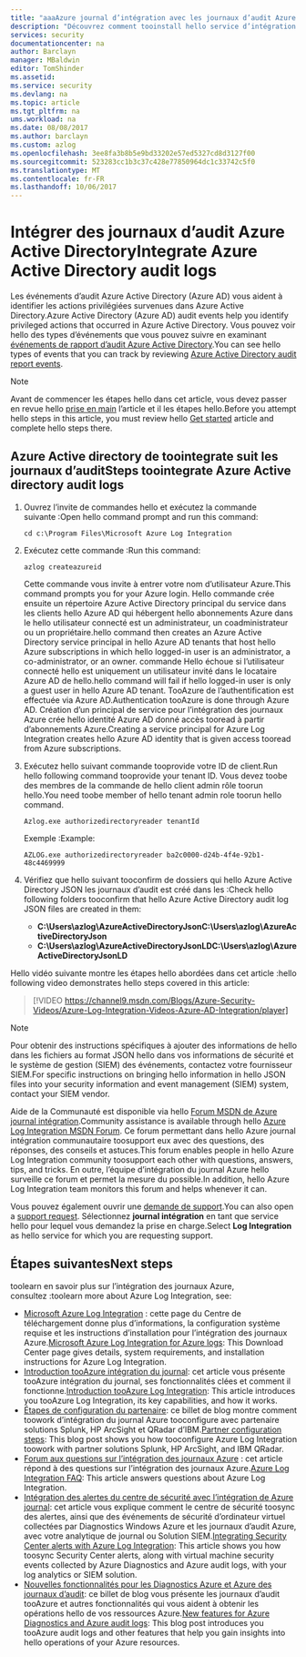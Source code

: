 ```yaml
---
title: "aaaAzure journal d’intégration avec les journaux d’audit Azure Active Directory | Documents Microsoft"
description: "Découvrez comment tooinstall hello service d’intégration des journaux Azure et intégrer des journaux à partir des journaux d’audit Azure"
services: security
documentationcenter: na
author: Barclayn
manager: MBaldwin
editor: TomShinder
ms.assetid: 
ms.service: security
ms.devlang: na
ms.topic: article
ms.tgt_pltfrm: na
ums.workload: na
ms.date: 08/08/2017
ms.author: barclayn
ms.custom: azlog
ms.openlocfilehash: 3ee8fa3b8b5e9bd33202e57ed5327cd8d3127f00
ms.sourcegitcommit: 523283cc1b3c37c428e77850964dc1c33742c5f0
ms.translationtype: MT
ms.contentlocale: fr-FR
ms.lasthandoff: 10/06/2017
---
```

# <a name="integrate-azure-active-directory-audit-logs"></a><span data-ttu-id="69eb9-103">Intégrer des journaux d’audit Azure Active Directory</span><span class="sxs-lookup"><span data-stu-id="69eb9-103">Integrate Azure Active Directory audit logs</span></span>

<span data-ttu-id="69eb9-104">Les événements d’audit Azure Active Directory (Azure AD) vous aident à identifier les actions privilégiées survenues dans Azure Active Directory.</span><span class="sxs-lookup"><span data-stu-id="69eb9-104">Azure Active Directory (Azure AD) audit events help you identify privileged actions that occurred in Azure Active Directory.</span></span> <span data-ttu-id="69eb9-105">Vous pouvez voir hello des types d’événements que vous pouvez suivre en examinant [événements de rapport d’audit Azure Active Directory](/active-directory/active-directory-reporting-audit-events#list-of-audit-report-events.md).</span><span class="sxs-lookup"><span data-stu-id="69eb9-105">You can see hello types of events that you can track by reviewing [Azure Active Directory audit report events](/active-directory/active-directory-reporting-audit-events#list-of-audit-report-events.md).</span></span>

> [!NOTE]
> <span data-ttu-id="69eb9-106">Avant de commencer les étapes hello dans cet article, vous devez passer en revue hello [prise en main](security-azure-log-integration-get-started.md) l’article et il les étapes hello.</span><span class="sxs-lookup"><span data-stu-id="69eb9-106">Before you attempt hello steps in this article, you must review hello [Get started](security-azure-log-integration-get-started.md) article and complete hello steps there.</span></span>

## <a name="steps-toointegrate-azure-active-directory-audit-logs"></a><span data-ttu-id="69eb9-107">Azure Active directory de toointegrate suit les journaux d’audit</span><span class="sxs-lookup"><span data-stu-id="69eb9-107">Steps toointegrate Azure Active directory audit logs</span></span>

1. <span data-ttu-id="69eb9-108">Ouvrez l’invite de commandes hello et exécutez la commande suivante :</span><span class="sxs-lookup"><span data-stu-id="69eb9-108">Open hello command prompt and run this command:</span></span>

   ``cd c:\Program Files\Microsoft Azure Log Integration``

2. <span data-ttu-id="69eb9-109">Exécutez cette commande :</span><span class="sxs-lookup"><span data-stu-id="69eb9-109">Run this command:</span></span> 
 
   ``azlog createazureid``

   <span data-ttu-id="69eb9-110">Cette commande vous invite à entrer votre nom d’utilisateur Azure.</span><span class="sxs-lookup"><span data-stu-id="69eb9-110">This command prompts you for your Azure login.</span></span> <span data-ttu-id="69eb9-111">Hello commande crée ensuite un répertoire Azure Active Directory principal du service dans les clients hello Azure AD qui hébergent hello abonnements Azure dans le hello utilisateur connecté est un administrateur, un coadministrateur ou un propriétaire.</span><span class="sxs-lookup"><span data-stu-id="69eb9-111">hello command then creates an Azure Active Directory service principal in hello Azure AD tenants that host hello Azure subscriptions in which hello logged-in user is an administrator, a co-administrator, or an owner.</span></span> <span data-ttu-id="69eb9-112">commande Hello échoue si l’utilisateur connecté hello est uniquement un utilisateur invité dans le locataire Azure AD de hello.</span><span class="sxs-lookup"><span data-stu-id="69eb9-112">hello command will fail if hello logged-in user is only a guest user in hello Azure AD tenant.</span></span> <span data-ttu-id="69eb9-113">TooAzure de l’authentification est effectuée via Azure AD.</span><span class="sxs-lookup"><span data-stu-id="69eb9-113">Authentication tooAzure is done through Azure AD.</span></span> <span data-ttu-id="69eb9-114">Création d’un principal de service pour l’intégration des journaux Azure crée hello identité Azure AD donné accès tooread à partir d’abonnements Azure.</span><span class="sxs-lookup"><span data-stu-id="69eb9-114">Creating a service principal for Azure Log Integration creates hello Azure AD identity that is given access tooread from Azure subscriptions.</span></span>

3. <span data-ttu-id="69eb9-115">Exécutez hello suivant commande tooprovide votre ID de client.</span><span class="sxs-lookup"><span data-stu-id="69eb9-115">Run hello following command tooprovide your tenant ID.</span></span> <span data-ttu-id="69eb9-116">Vous devez toobe des membres de la commande de hello client admin rôle toorun hello.</span><span class="sxs-lookup"><span data-stu-id="69eb9-116">You need toobe member of hello tenant admin role toorun hello command.</span></span>

   ``Azlog.exe authorizedirectoryreader tenantId``

   <span data-ttu-id="69eb9-117">Exemple :</span><span class="sxs-lookup"><span data-stu-id="69eb9-117">Example:</span></span>

   ``AZLOG.exe authorizedirectoryreader ba2c0000-d24b-4f4e-92b1-48c4469999``

4. <span data-ttu-id="69eb9-118">Vérifiez que hello suivant tooconfirm de dossiers qui hello Azure Active Directory JSON les journaux d’audit est créé dans les :</span><span class="sxs-lookup"><span data-stu-id="69eb9-118">Check hello following folders tooconfirm that hello Azure Active Directory audit log JSON files are created in them:</span></span>

   * <span data-ttu-id="69eb9-119">**C:\Users\azlog\AzureActiveDirectoryJson**</span><span class="sxs-lookup"><span data-stu-id="69eb9-119">**C:\Users\azlog\AzureActiveDirectoryJson**</span></span>
   * <span data-ttu-id="69eb9-120">**C:\Users\azlog\AzureActiveDirectoryJsonLD**</span><span class="sxs-lookup"><span data-stu-id="69eb9-120">**C:\Users\azlog\AzureActiveDirectoryJsonLD**</span></span>

<span data-ttu-id="69eb9-121">Hello vidéo suivante montre les étapes hello abordées dans cet article :</span><span class="sxs-lookup"><span data-stu-id="69eb9-121">hello following video demonstrates hello steps covered in this article:</span></span>

> [!VIDEO https://channel9.msdn.com/Blogs/Azure-Security-Videos/Azure-Log-Integration-Videos-Azure-AD-Integration/player]


> [!NOTE]
> <span data-ttu-id="69eb9-122">Pour obtenir des instructions spécifiques à ajouter des informations de hello dans les fichiers au format JSON hello dans vos informations de sécurité et le système de gestion (SIEM) des événements, contactez votre fournisseur SIEM.</span><span class="sxs-lookup"><span data-stu-id="69eb9-122">For specific instructions on bringing hello information in hello JSON files into your security information and event management (SIEM) system, contact your SIEM vendor.</span></span>

<span data-ttu-id="69eb9-123">Aide de la Communauté est disponible via hello [Forum MSDN de Azure journal intégration](https://social.msdn.microsoft.com/Forums/office/home?forum=AzureLogIntegration).</span><span class="sxs-lookup"><span data-stu-id="69eb9-123">Community assistance is available through hello [Azure Log Integration MSDN Forum](https://social.msdn.microsoft.com/Forums/office/home?forum=AzureLogIntegration).</span></span> <span data-ttu-id="69eb9-124">Ce forum permettant dans hello Azure journal intégration communautaire toosupport eux avec des questions, des réponses, des conseils et astuces.</span><span class="sxs-lookup"><span data-stu-id="69eb9-124">This forum enables people in hello Azure Log Integration community toosupport each other with questions, answers, tips, and tricks.</span></span> <span data-ttu-id="69eb9-125">En outre, l’équipe d’intégration du journal Azure hello surveille ce forum et permet la mesure du possible.</span><span class="sxs-lookup"><span data-stu-id="69eb9-125">In addition, hello Azure Log Integration team monitors this forum and helps whenever it can.</span></span>

<span data-ttu-id="69eb9-126">Vous pouvez également ouvrir une [demande de support](../azure-supportability/how-to-create-azure-support-request.md).</span><span class="sxs-lookup"><span data-stu-id="69eb9-126">You can also open a [support request](../azure-supportability/how-to-create-azure-support-request.md).</span></span> <span data-ttu-id="69eb9-127">Sélectionnez **journal intégration** en tant que service hello pour lequel vous demandez la prise en charge.</span><span class="sxs-lookup"><span data-stu-id="69eb9-127">Select **Log Integration** as hello service for which you are requesting support.</span></span>

## <a name="next-steps"></a><span data-ttu-id="69eb9-128">Étapes suivantes</span><span class="sxs-lookup"><span data-stu-id="69eb9-128">Next steps</span></span>
<span data-ttu-id="69eb9-129">toolearn en savoir plus sur l’intégration des journaux Azure, consultez :</span><span class="sxs-lookup"><span data-stu-id="69eb9-129">toolearn more about Azure Log Integration, see:</span></span>

* <span data-ttu-id="69eb9-130">[Microsoft Azure Log Integration](https://www.microsoft.com/download/details.aspx?id=53324) : cette page du Centre de téléchargement donne plus d’informations, la configuration système requise et les instructions d’installation pour l’intégration des journaux Azure.</span><span class="sxs-lookup"><span data-stu-id="69eb9-130">[Microsoft Azure Log Integration for Azure logs](https://www.microsoft.com/download/details.aspx?id=53324): This Download Center page gives details, system requirements, and installation instructions for Azure Log Integration.</span></span>
* <span data-ttu-id="69eb9-131">[Introduction tooAzure intégration du journal](security-azure-log-integration-overview.md): cet article vous présente tooAzure intégration du journal, ses fonctionnalités clées et comment il fonctionne.</span><span class="sxs-lookup"><span data-stu-id="69eb9-131">[Introduction tooAzure Log Integration](security-azure-log-integration-overview.md): This article introduces you tooAzure Log Integration, its key capabilities, and how it works.</span></span>
* <span data-ttu-id="69eb9-132">[Étapes de configuration du partenaire](https://blogs.msdn.microsoft.com/azuresecurity/2016/08/23/azure-log-siem-configuration-steps/): ce billet de blog montre comment toowork d’intégration du journal Azure tooconfigure avec partenaire solutions Splunk, HP ArcSight et QRadar d’IBM.</span><span class="sxs-lookup"><span data-stu-id="69eb9-132">[Partner configuration steps](https://blogs.msdn.microsoft.com/azuresecurity/2016/08/23/azure-log-siem-configuration-steps/): This blog post shows you how tooconfigure Azure Log Integration toowork with partner solutions Splunk, HP ArcSight, and IBM QRadar.</span></span>
* <span data-ttu-id="69eb9-133">[Forum aux questions sur l’intégration des journaux Azure](security-azure-log-integration-faq.md) : cet article répond à des questions sur l’intégration des journaux Azure.</span><span class="sxs-lookup"><span data-stu-id="69eb9-133">[Azure Log Integration FAQ](security-azure-log-integration-faq.md): This article answers questions about Azure Log Integration.</span></span>
* <span data-ttu-id="69eb9-134">[Intégration des alertes du centre de sécurité avec l’intégration de Azure journal](../security-center/security-center-integrating-alerts-with-log-integration.md): cet article vous explique comment le centre de sécurité toosync des alertes, ainsi que des événements de sécurité d’ordinateur virtuel collectées par Diagnostics Windows Azure et les journaux d’audit Azure, avec votre analytique de journal ou Solution SIEM.</span><span class="sxs-lookup"><span data-stu-id="69eb9-134">[Integrating Security Center alerts with Azure Log Integration](../security-center/security-center-integrating-alerts-with-log-integration.md): This article shows you how toosync Security Center alerts, along with virtual machine security events collected by Azure Diagnostics and Azure audit logs, with your log analytics or SIEM solution.</span></span>
* <span data-ttu-id="69eb9-135">[Nouvelles fonctionnalités pour les Diagnostics Azure et Azure des journaux d’audit](https://azure.microsoft.com/blog/new-features-for-azure-diagnostics-and-azure-audit-logs/): ce billet de blog vous présente les journaux d’audit tooAzure et autres fonctionnalités qui vous aident à obtenir les opérations hello de vos ressources Azure.</span><span class="sxs-lookup"><span data-stu-id="69eb9-135">[New features for Azure Diagnostics and Azure audit logs](https://azure.microsoft.com/blog/new-features-for-azure-diagnostics-and-azure-audit-logs/): This blog post introduces you tooAzure audit logs and other features that help you gain insights into hello operations of your Azure resources.</span></span>
